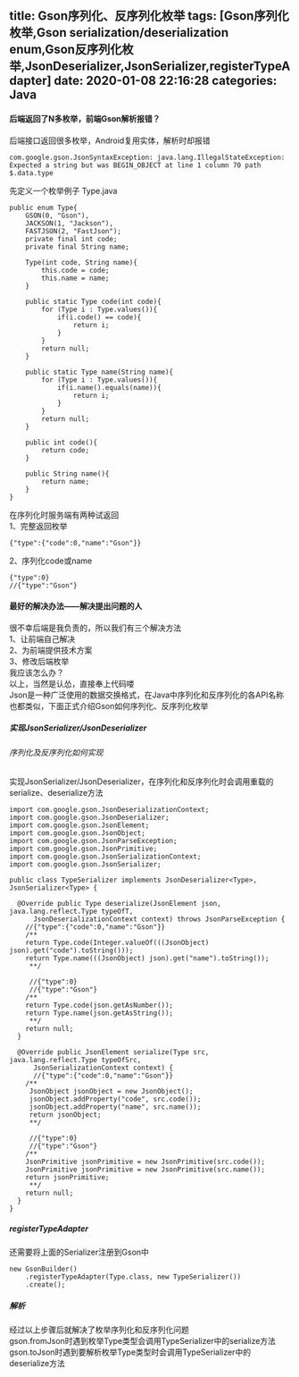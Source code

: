 title: Gson序列化、反序列化枚举
tags: [Gson序列化枚举,Gson serialization/deserialization enum,Gson反序列化枚举,JsonDeserializer,JsonSerializer,registerTypeAdapter]
date: 2020-01-08 22:16:28
categories: Java
---
####  后端返回了N多枚举，前端Gson解析报错？  

后端接口返回很多枚举，Android复用实体，解析时却报错  

```
com.google.gson.JsonSyntaxException: java.lang.IllegalStateException: 
Expected a string but was BEGIN_OBJECT at line 1 column 70 path $.data.type
```

先定义一个枚举例子  Type.java  

```
public enum Type{
	GSON(0, "Gson"),
	JACKSON(1, "Jackson"),
	FASTJSON(2, "FastJson");
	private final int code;
	private final String name;
	
	Type(int code, String name){
		this.code = code;
		this.name = name;
	}
	
	public static Type code(int code){
		for (Type i : Type.values()){
			if(i.code() == code){
				return i;
			}
		}
		return null;
	}
	
	public static Type name(String name){
		for (Type i : Type.values()){
			if(i.name().equals(name)){
				return i;
			}
		}
		return null;
	}
	
	public int code(){
		return code;
	}
	
	public String name(){
		return name;
	}
}
```

在序列化时服务端有两种试返回  
1、完整返回枚举

```
{"type":{"code":0,"name":"Gson"}}  
```

2、序列化code或name

```
{"type":0}
//{"type":"Gson"}
```

####	最好的解决办法——解决提出问题的人
很不幸后端是我负责的，所以我们有三个解决方法  
1、让前端自己解决   
2、为前端提供技术方案  
3、修改后端枚举   
我应该怎么办？  
以上，当然是认怂，直接奉上代码喽  
Json是一种广泛使用的数据交换格式，在Java中序列化和反序列化的各API名称也都类似，下面正式介绍Gson如何序列化、反序列化枚举  

<!-- more -->

#####	实现JsonSerializer/JsonDeserializer
######		序列化及反序列化如何实现
实现JsonSerializer/JsonDeserializer，在序列化和反序列化时会调用重载的serialize、deserialize方法  

```
import com.google.gson.JsonDeserializationContext;
import com.google.gson.JsonDeserializer;
import com.google.gson.JsonElement;
import com.google.gson.JsonObject;
import com.google.gson.JsonParseException;
import com.google.gson.JsonPrimitive;
import com.google.gson.JsonSerializationContext;
import com.google.gson.JsonSerializer;

public class TypeSerializer implements JsonDeserializer<Type>, JsonSerializer<Type> {

  @Override public Type deserialize(JsonElement json, java.lang.reflect.Type typeOfT,
      JsonDeserializationContext context) throws JsonParseException {
    //{"type":{"code":0,"name":"Gson"}}
    /**
    return Type.code(Integer.valueOf(((JsonObject) json).get("code").toString()));
    return Type.name(((JsonObject) json).get("name").toString());
     **/
     
     //{"type":0}
	 //{"type":"Gson"}
    /**
    return Type.code(json.getAsNumber());
    return Type.name(json.getAsString());
     **/
    return null;
  }

  @Override public JsonElement serialize(Type src, java.lang.reflect.Type typeOfSrc,
      JsonSerializationContext context) {
      //{"type":{"code":0,"name":"Gson"}}
    /**
     JsonObject jsonObject = new JsonObject();
     jsonObject.addProperty("code", src.code());
     jsonObject.addProperty("name", src.name());
     return jsonObject;
     **/
     
     //{"type":0}
	 //{"type":"Gson"}
    /**
    JsonPrimitive jsonPrimitive = new JsonPrimitive(src.code());
    JsonPrimitive jsonPrimitive = new JsonPrimitive(src.name());
    return jsonPrimitive;
     **/
    return null;
  }
}
```

#####	registerTypeAdapter
还需要将上面的Serializer注册到Gson中  

```
new GsonBuilder()
    .registerTypeAdapter(Type.class, new TypeSerializer())
    .create();
```

#####	解析
经过以上步骤后就解决了枚举序列化和反序列化问题  
gson.fromJson时遇到枚举Type类型会调用TypeSerializer中的serialize方法  
gson.toJson时遇到要解析枚举Type类型时会调用TypeSerializer中的deserialize方法
